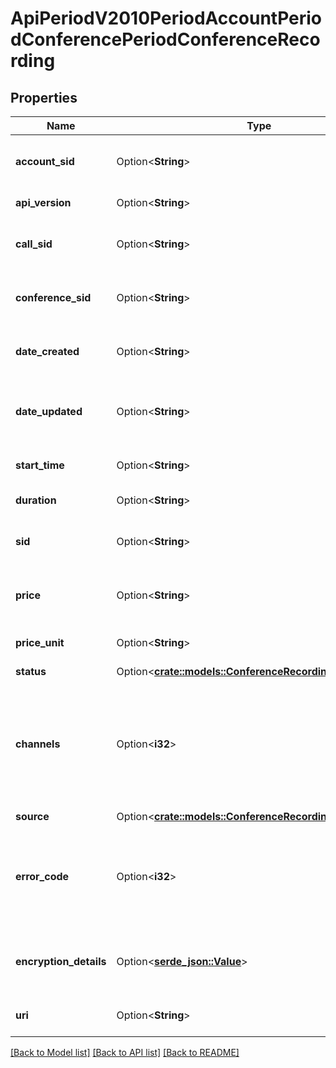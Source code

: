 # ApiPeriodV2010PeriodAccountPeriodConferencePeriodConferenceRecording

## Properties

Name | Type | Description | Notes
------------ | ------------- | ------------- | -------------
**account_sid** | Option<**String**> | The SID of the [Account](https://www.twilio.com/docs/iam/api/account) that created the Conference Recording resource. | [optional]
**api_version** | Option<**String**> | The API version used to create the recording. | [optional]
**call_sid** | Option<**String**> | The SID of the [Call](https://www.twilio.com/docs/voice/api/call-resource) the Conference Recording resource is associated with. | [optional]
**conference_sid** | Option<**String**> | The Conference SID that identifies the conference associated with the recording. | [optional]
**date_created** | Option<**String**> | The date and time in GMT that the resource was created specified in [RFC 2822](https://www.ietf.org/rfc/rfc2822.txt) format. | [optional]
**date_updated** | Option<**String**> | The date and time in GMT that the resource was last updated, specified in [RFC 2822](https://www.ietf.org/rfc/rfc2822.txt) format. | [optional]
**start_time** | Option<**String**> | The start time of the recording in GMT and in [RFC 2822](https://www.php.net/manual/en/class.datetime.php#datetime.constants.rfc2822) format. | [optional]
**duration** | Option<**String**> | The length of the recording in seconds. | [optional]
**sid** | Option<**String**> | The unique string that that we created to identify the Conference Recording resource. | [optional]
**price** | Option<**String**> | The one-time cost of creating the recording in the `price_unit` currency. | [optional]
**price_unit** | Option<**String**> | The currency used in the `price` property. Example: `USD`. | [optional]
**status** | Option<[**crate::models::ConferenceRecordingEnumStatus**](conference_recording_enum_status.md)> |  | [optional]
**channels** | Option<**i32**> | The number of channels in the final recording file.  Can be: `1`, or `2`. Separating a two leg call into two separate channels of the recording file is supported in [Dial](https://www.twilio.com/docs/voice/twiml/dial#attributes-record) and [Outbound Rest API](https://www.twilio.com/docs/voice/make-calls) record options. | [optional]
**source** | Option<[**crate::models::ConferenceRecordingEnumSource**](conference_recording_enum_source.md)> |  | [optional]
**error_code** | Option<**i32**> | The error code that describes why the recording is `absent`. The error code is described in our [Error Dictionary](https://www.twilio.com/docs/api/errors). This value is null if the recording `status` is not `absent`. | [optional]
**encryption_details** | Option<[**serde_json::Value**](.md)> | How to decrypt the recording if it was encrypted using [Call Recording Encryption](https://www.twilio.com/docs/voice/tutorials/voice-recording-encryption) feature. | [optional]
**uri** | Option<**String**> | The URI of the resource, relative to `https://api.twilio.com`. | [optional]

[[Back to Model list]](../README.md#documentation-for-models) [[Back to API list]](../README.md#documentation-for-api-endpoints) [[Back to README]](../README.md)


